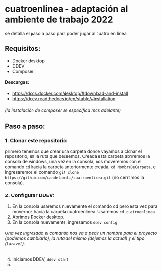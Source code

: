 # cuatroenlinea - adaptación al ambiente de trabajo 2022
se detalla el paso a paso para poder jugar al cuatro en linea

## Requisitos:
- Docker desktop
- DDEV
- Composer


#### Descargas: 
- https://docs.docker.com/desktop/#download-and-install
- https://ddev.readthedocs.io/en/stable/#installation

###### (la instalación de composer se especifica más adelante)

## Paso a paso:
### 1. Clonar este repositorio:
primero tenemos que crear una carpeta donde vayamos a clonar el repositorio, en la ruta que deseemos. Creada esta carpeta abriremos la consola de windows, una vez en la consola, nos moveremos con el comando ```cd``` hacia la carpeta anteriormente creada, ```cd NombreDeCarpeta```, e ingresaremos el comando ```git clone https://github.com/candelanati/cuatroenlinea.git``` (no cerramos la consola).

### 2. Configurar DDEV:
1. En la consola usaremos nuevamente el comando cd pero esta vez para movernos hacia la carpeta cuatroenlinea. Usaremos ```cd cuatroenlinea```
2. Abrimos Docker desktop.
3. En la consola nuevamente, ingresamos ```ddev config```
###### Una vez ingresado el comando nos va a pedir un nombre para el proyecto (podemos cambiarlo), la ruta del mismo (dejamos la actual) y el tipo (```laravel```).
4. Iniciamos DDEV, ```ddev start```
5. 
